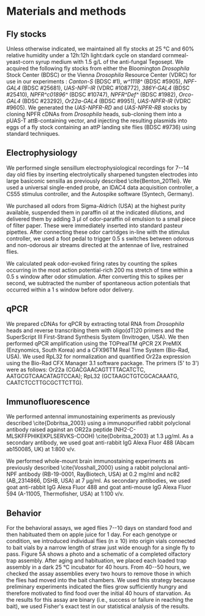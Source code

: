 # Materials and methods
## Fly stocks
Unless otherwise indicated, we maintained all fly stocks at 25 °C and 60% relative humidity under a 12h:12h light:dark cycle on standard cornmeal-yeast-corn syrup medium with 1.5 g/L of the anti-fungal Tegosept.
We acquired the following fly stocks from either the Bloomington _Drosophila_ Stock Center (BDSC) or the Vienna _Drosophila_ Resource Center (VDRC) for use in our experiments :  _Canton-S_ (BDSC #1), _w^1118^_ (BDSC #5905), _NPF-GAL4_ (BDSC #25681), _UAS-NPF-IR_ (VDRC #108772), _386Y-GAL4_ (BDSC #25410), _NPFR^c01896^_ (BDSC #10747), _NPFR^Def^_ (BDSC #1982), _Orco-GAL4_ (BDSC #23292), _Or22a-GAL4_  (BDSC #9951), _UAS-NPFR-IR_ (VDRC #9605).
We generated the _UAS-NPFR-RD_ and _UAS-NPFR-RB_ stocks by cloning NPFR cDNAs from _Drosophila_ heads, sub-cloning them into a pUAS-T attB-containing vector, and injecting the resulting plasmids into eggs of a fly stock containing an attP landing site flies (BDSC #9736) using standard techniques.

## Electrophysiology
We performed single sensillum electrophysiological recordings for 7--14 day old flies by inserting electrolytically sharpened tungsten electrodes into large basiconic sensilla as previously described \cite{Benton_2011ei}.
We used a universal single-ended probe, an IDAC4 data acquisition controller, a CS55 stimulus controller, and the Autospike software (Syntech, Germany).

We purchased all odors from Sigma-Aldrich (USA) at the highest purity available, suspended them in paraffin oil at the indicated dilutions, and delivered them by adding 3 µl of odor-paraffin oil emulsion to a small piece of filter paper.
These were immediately inserted into standard pasteur pipettes.
After connecting these odor cartridges in-line with the stimulus controller, we used a foot pedal to trigger 0.5 s switches between odorous and non-odorous air streams directed at the antennae of live, restrained flies.

We calculated peak odor-evoked firing rates by counting the spikes occurring in the most action potential-rich 200 ms stretch of time within a 0.5 s window after odor stimulation.
After converting this to spikes per second, we subtracted the number of spontaneous action potentials that occurred within a 1 s window before odor delivery.

## qPCR
We prepared cDNAs for qPCR by extracting total RNA from _Drosophila_ heads and reverse transcribing them with oligo(dT)20 primers and the SuperScript III First-Strand Synthesis System (Invitrogen, USA).
We then performed qPCR amplification using the TOPrealTM qPCR 2X PreMIX (Enzynomics, South Korea) and a CFX96TM Real Time System (Bio-Rad, USA).
We used RpL32 for normalization and quantified Or22a expression using the Bio-Rad CFX Manager 3.1 software package.
The primers (5' to 3') were as follows: Or22a (CGACGAACAGTTTTACATCTC, AATGCGTCAACATAGTCCAA); RpL32 (GCTAAGCTGTCGCACAAATG, CAATCTCCTTGCGCTTCTTG).

## Immunofluorescence
We performed antennal immunostaining experiments as previously described \cite{Dobritsa_2003} using a immunopurified rabbit polyclonal antibody raised against an OR22a peptide (NH2-C-MLSKFFPHIKEKPLSERVKS-COOH) \cite{Dobritsa_2003} at 1.3 µg/ml.
As a secondary antibody, we used goat anti-rabbit IgG Alexa Fluor 488 (Abcam ab150085, UK) at 1:800 v/v.

We performed whole-mount brain immunostaining experiments as previously described \cite{Vosshall_2000} using a rabbit polyclonal anti-NPF antibody (RB-19-0001, RayBiotech, USA) at 0.2 mg/ml and nc82 (AB_2314866, DSHB, USA) at 7 µg/ml.
As secondary antibodies, we used goat anti-rabbit IgG Alexa Fluor 488 and goat anti-mouse IgG Alexa Fluor 594 (A-11005, Thermofisher, USA) at 1:100 v/v.

## Behavior
For the behavioral assays, we aged flies 7--10 days on standard food and then habituated them on apple juice for 1 day.
For each genotype or condition, we introduced individual flies (n ≥ 10) into origin vials connected to bait vials by a narrow length of straw just wide enough for a single fly to pass.
Figure 5A shows a photo and a schematic of a completed olfactory trap assembly.
After aging and habituation, we placed each loaded trap assembly in a dark 25 °C incubator for 40 hours.
From 40--50 hours, we checked the assay assemblies every two hours to remove those in which the flies had moved into the bait chambers.
We used this strategy because preliminary experiments indicated the flies grow sufficiently hungry and therefore motivated to find food over the initial 40 hours of starvation.
As the results for this assay are binary (i.e., success or failure in reaching the bait), we used Fisher's exact test in our statistical analysis of the results.
